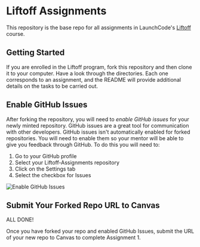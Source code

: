# Liftoff Assignments

This repository is the base repo for all assignments in LaunchCode's [Liftoff](http://education.launchcode.org/liftoff/) course.

## Getting Started

If you are enrolled in the Liftoff program, fork this repository and then clone it to your computer. Have a look through the directories. Each one corresponds to an assignment, and the README will provide additional details on the tasks to be carried out.

## Enable GitHub Issues

After forking the repository, you will need to *enable GitHub issues* for your newly minted repository. GitHub issues are a great tool for communication with other developers. GitHub issues isn't automatically enabled for forked repositories. You will need to enable them so your mentor will be able to give you feedback through GitHub. To do this you will need to:

1. Go to your GitHub profile
2. Select your Liftoff-Assignments repository
3. Click on the Settings tab
4. Select the checkbox for Issues

![Enable GitHub Issues](github_issues.png)

## Submit Your Forked Repo URL to Canvas

ALL DONE!

Once you have forked your repo and enabled GitHub Issues, submit the URL of your new repo to Canvas to complete Assignment 1.
